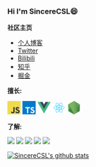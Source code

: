 ### Hi I'm SincereCSL😄 
 
**社区主页**  

- [个人博客](https://sincerecsl.github.io/)
- [Twitter](https://twitter.com/PersistentCute)
- [Bilibili](https://space.bilibili.com/407692348)
- [知乎](https://www.zhihu.com/people/zhi-zhao-paranoid)
- [掘金](https://juejin.cn/user/3474112473473326)

**擅长:**  

<code><img height="30" src="https://raw.githubusercontent.com/github/explore/80688e429a7d4ef2fca1e82350fe8e3517d3494d/topics/javascript/javascript.png"></code>
<code><img height="30" src="https://raw.githubusercontent.com/github/explore/80688e429a7d4ef2fca1e82350fe8e3517d3494d/topics/typescript/typescript.png"></code>
<code><img height="30" src="https://raw.githubusercontent.com/github/explore/80688e429a7d4ef2fca1e82350fe8e3517d3494d/topics/vue/vue.png"></code>
<code><img height="30" src="https://raw.githubusercontent.com/github/explore/80688e429a7d4ef2fca1e82350fe8e3517d3494d/topics/react/react.png"></code>
<code><img height="30" src="https://raw.githubusercontent.com/github/explore/80688e429a7d4ef2fca1e82350fe8e3517d3494d/topics/nodejs/nodejs.png"></code>

**了解:**  

<code><img height="30" src="https://avatars.githubusercontent.com/u/4314092?s=200&v=4"></code><!-- go语言 -->
<code><img height="30" src="https://avatars.githubusercontent.com/u/26285756?s=200&v=4"></code><!-- CEF框架 -->
<code><img height="30" src="https://avatars.githubusercontent.com/u/10526312?s=200&v=4"></code><!-- WebRTC -->
<code><img height="30" src="https://avatars.githubusercontent.com/u/45120?s=200&v=4"></code><!-- mongodb -->
<code><img height="30" src="https://avatars.githubusercontent.com/u/2452804?s=200&v=4"></code><!-- mysql -->

<!-- [![Top Langs](https://github-readme-stats.vercel.app/api/top-langs/?username=SincereCSL)](https://github.com/SincereCSL/github-readme-stats) -->

[![SincereCSL's github stats](https://github-readme-stats.vercel.app/api?username=SincereCSL)](https://github.com/anuraghazra/github-readme-stats)

<!--**SincereCSL/SincereCSL** is a ✨ _special_ ✨ repository because its `README.md` (this file) appears on your GitHub profile.

Here are some ideas to get you started:

- 🔭 I’m currently working on Front-end development.
- 🌱 I’m currently learning WebRTC、Go Language.
- 👯 I’m looking to collaborate on ...
- 🤔 I’m looking for help with ...
- 💬 Ask me about ...
- 📫 How to reach me: ...
- 😄 Pronouns: ...
- ⚡ Fun fact: ...
-->
